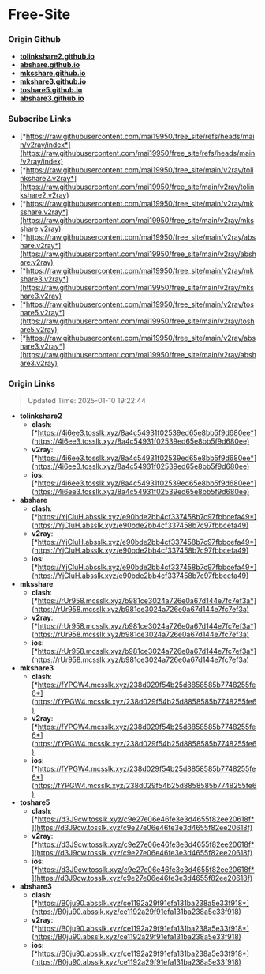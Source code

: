 # Free-Site

### Origin Github

- [**tolinkshare2.github.io**](https://github.com/tolinkshare2/tolinkshare2.github.io)
- [**abshare.github.io**](https://github.com/abshare/abshare.github.io)
- [**mksshare.github.io**](https://github.com/mksshare/mksshare.github.io)
- [**mkshare3.github.io**](https://github.com/mkshare3/mkshare3.github.io)
- [**toshare5.github.io**](https://github.com/toshare5/toshare5.github.io)
- [**abshare3.github.io**](https://github.com/abshare3/abshare3.github.io)

### Subscribe Links

- [*https://raw.githubusercontent.com/mai19950/free_site/refs/heads/main/v2ray/index*](https://raw.githubusercontent.com/mai19950/free_site/refs/heads/main/v2ray/index)
- [*https://raw.githubusercontent.com/mai19950/free_site/main/v2ray/tolinkshare2.v2ray*](https://raw.githubusercontent.com/mai19950/free_site/main/v2ray/tolinkshare2.v2ray)
- [*https://raw.githubusercontent.com/mai19950/free_site/main/v2ray/mksshare.v2ray*](https://raw.githubusercontent.com/mai19950/free_site/main/v2ray/mksshare.v2ray)
- [*https://raw.githubusercontent.com/mai19950/free_site/main/v2ray/abshare.v2ray*](https://raw.githubusercontent.com/mai19950/free_site/main/v2ray/abshare.v2ray)
- [*https://raw.githubusercontent.com/mai19950/free_site/main/v2ray/mkshare3.v2ray*](https://raw.githubusercontent.com/mai19950/free_site/main/v2ray/mkshare3.v2ray)
- [*https://raw.githubusercontent.com/mai19950/free_site/main/v2ray/toshare5.v2ray*](https://raw.githubusercontent.com/mai19950/free_site/main/v2ray/toshare5.v2ray)
- [*https://raw.githubusercontent.com/mai19950/free_site/main/v2ray/abshare3.v2ray*](https://raw.githubusercontent.com/mai19950/free_site/main/v2ray/abshare3.v2ray)

### Origin Links

> Updated Time: 2025-01-10 19:22:44

- **tolinkshare2**
  - **clash**: [*https://4i6ee3.tosslk.xyz/8a4c54931f02539ed65e8bb5f9d680ee*](https://4i6ee3.tosslk.xyz/8a4c54931f02539ed65e8bb5f9d680ee)
  - **v2ray**: [*https://4i6ee3.tosslk.xyz/8a4c54931f02539ed65e8bb5f9d680ee*](https://4i6ee3.tosslk.xyz/8a4c54931f02539ed65e8bb5f9d680ee)
  - **ios**: [*https://4i6ee3.tosslk.xyz/8a4c54931f02539ed65e8bb5f9d680ee*](https://4i6ee3.tosslk.xyz/8a4c54931f02539ed65e8bb5f9d680ee)
- **abshare**
  - **clash**: [*https://YjCluH.absslk.xyz/e90bde2bb4cf337458b7c97fbbcefa49*](https://YjCluH.absslk.xyz/e90bde2bb4cf337458b7c97fbbcefa49)
  - **v2ray**: [*https://YjCluH.absslk.xyz/e90bde2bb4cf337458b7c97fbbcefa49*](https://YjCluH.absslk.xyz/e90bde2bb4cf337458b7c97fbbcefa49)
  - **ios**: [*https://YjCluH.absslk.xyz/e90bde2bb4cf337458b7c97fbbcefa49*](https://YjCluH.absslk.xyz/e90bde2bb4cf337458b7c97fbbcefa49)
- **mksshare**
  - **clash**: [*https://rUr958.mcsslk.xyz/b981ce3024a726e0a67d144e7fc7ef3a*](https://rUr958.mcsslk.xyz/b981ce3024a726e0a67d144e7fc7ef3a)
  - **v2ray**: [*https://rUr958.mcsslk.xyz/b981ce3024a726e0a67d144e7fc7ef3a*](https://rUr958.mcsslk.xyz/b981ce3024a726e0a67d144e7fc7ef3a)
  - **ios**: [*https://rUr958.mcsslk.xyz/b981ce3024a726e0a67d144e7fc7ef3a*](https://rUr958.mcsslk.xyz/b981ce3024a726e0a67d144e7fc7ef3a)
- **mkshare3**
  - **clash**: [*https://fYPGW4.mcsslk.xyz/238d029f54b25d8858585b7748255fe6*](https://fYPGW4.mcsslk.xyz/238d029f54b25d8858585b7748255fe6)
  - **v2ray**: [*https://fYPGW4.mcsslk.xyz/238d029f54b25d8858585b7748255fe6*](https://fYPGW4.mcsslk.xyz/238d029f54b25d8858585b7748255fe6)
  - **ios**: [*https://fYPGW4.mcsslk.xyz/238d029f54b25d8858585b7748255fe6*](https://fYPGW4.mcsslk.xyz/238d029f54b25d8858585b7748255fe6)
- **toshare5**
  - **clash**: [*https://d3J9cw.tosslk.xyz/c9e27e06e46fe3e3d4655f82ee20618f*](https://d3J9cw.tosslk.xyz/c9e27e06e46fe3e3d4655f82ee20618f)
  - **v2ray**: [*https://d3J9cw.tosslk.xyz/c9e27e06e46fe3e3d4655f82ee20618f*](https://d3J9cw.tosslk.xyz/c9e27e06e46fe3e3d4655f82ee20618f)
  - **ios**: [*https://d3J9cw.tosslk.xyz/c9e27e06e46fe3e3d4655f82ee20618f*](https://d3J9cw.tosslk.xyz/c9e27e06e46fe3e3d4655f82ee20618f)
- **abshare3**
  - **clash**: [*https://B0ju90.absslk.xyz/ce1192a29f91efa131ba238a5e33f918*](https://B0ju90.absslk.xyz/ce1192a29f91efa131ba238a5e33f918)
  - **v2ray**: [*https://B0ju90.absslk.xyz/ce1192a29f91efa131ba238a5e33f918*](https://B0ju90.absslk.xyz/ce1192a29f91efa131ba238a5e33f918)
  - **ios**: [*https://B0ju90.absslk.xyz/ce1192a29f91efa131ba238a5e33f918*](https://B0ju90.absslk.xyz/ce1192a29f91efa131ba238a5e33f918)

